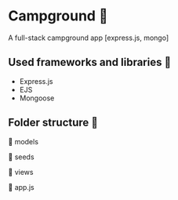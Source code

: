 # Campground :ocean:
A full-stack campground app [express.js, mongo]

## Used frameworks and libraries :stars:
- Express.js
- EJS
- Mongoose

## Folder structure :file_folder:

:file_folder: models

:file_folder: seeds

:file_folder: views

:blue_book: app.js
